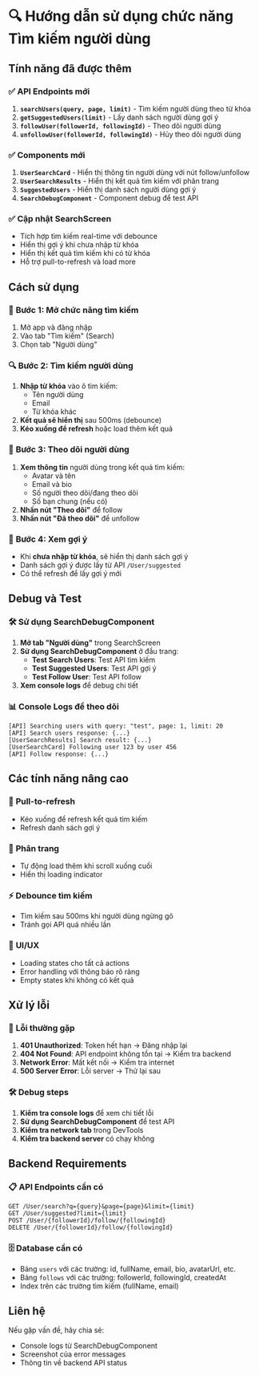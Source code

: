 # 🔍 Hướng dẫn sử dụng chức năng Tìm kiếm người dùng

## Tính năng đã được thêm

### ✅ **API Endpoints mới**
1. **`searchUsers(query, page, limit)`** - Tìm kiếm người dùng theo từ khóa
2. **`getSuggestedUsers(limit)`** - Lấy danh sách người dùng gợi ý
3. **`followUser(followerId, followingId)`** - Theo dõi người dùng
4. **`unfollowUser(followerId, followingId)`** - Hủy theo dõi người dùng

### ✅ **Components mới**
1. **`UserSearchCard`** - Hiển thị thông tin người dùng với nút follow/unfollow
2. **`UserSearchResults`** - Hiển thị kết quả tìm kiếm với phân trang
3. **`SuggestedUsers`** - Hiển thị danh sách người dùng gợi ý
4. **`SearchDebugComponent`** - Component debug để test API

### ✅ **Cập nhật SearchScreen**
- Tích hợp tìm kiếm real-time với debounce
- Hiển thị gợi ý khi chưa nhập từ khóa
- Hiển thị kết quả tìm kiếm khi có từ khóa
- Hỗ trợ pull-to-refresh và load more

## Cách sử dụng

### 🚀 **Bước 1: Mở chức năng tìm kiếm**
1. Mở app và đăng nhập
2. Vào tab "Tìm kiếm" (Search)
3. Chọn tab "Người dùng"

### 🔍 **Bước 2: Tìm kiếm người dùng**
1. **Nhập từ khóa** vào ô tìm kiếm:
   - Tên người dùng
   - Email
   - Từ khóa khác
2. **Kết quả sẽ hiển thị** sau 500ms (debounce)
3. **Kéo xuống để refresh** hoặc load thêm kết quả

### 👥 **Bước 3: Theo dõi người dùng**
1. **Xem thông tin** người dùng trong kết quả tìm kiếm:
   - Avatar và tên
   - Email và bio
   - Số người theo dõi/đang theo dõi
   - Số bạn chung (nếu có)
2. **Nhấn nút "Theo dõi"** để follow
3. **Nhấn nút "Đã theo dõi"** để unfollow

### 🎯 **Bước 4: Xem gợi ý**
- Khi **chưa nhập từ khóa**, sẽ hiển thị danh sách gợi ý
- Danh sách gợi ý được lấy từ API `/User/suggested`
- Có thể refresh để lấy gợi ý mới

## Debug và Test

### 🛠️ **Sử dụng SearchDebugComponent**
1. **Mở tab "Người dùng"** trong SearchScreen
2. **Sử dụng SearchDebugComponent** ở đầu trang:
   - **Test Search Users**: Test API tìm kiếm
   - **Test Suggested Users**: Test API gợi ý
   - **Test Follow User**: Test API follow
3. **Xem console logs** để debug chi tiết

### 📊 **Console Logs để theo dõi**
```
[API] Searching users with query: "test", page: 1, limit: 20
[API] Search users response: {...}
[UserSearchResults] Search result: {...}
[UserSearchCard] Following user 123 by user 456
[API] Follow response: {...}
```

## Các tính năng nâng cao

### 🔄 **Pull-to-refresh**
- Kéo xuống để refresh kết quả tìm kiếm
- Refresh danh sách gợi ý

### 📄 **Phân trang**
- Tự động load thêm khi scroll xuống cuối
- Hiển thị loading indicator

### ⚡ **Debounce tìm kiếm**
- Tìm kiếm sau 500ms khi người dùng ngừng gõ
- Tránh gọi API quá nhiều lần

### 🎨 **UI/UX**
- Loading states cho tất cả actions
- Error handling với thông báo rõ ràng
- Empty states khi không có kết quả

## Xử lý lỗi

### 🔴 **Lỗi thường gặp**
1. **401 Unauthorized**: Token hết hạn → Đăng nhập lại
2. **404 Not Found**: API endpoint không tồn tại → Kiểm tra backend
3. **Network Error**: Mất kết nối → Kiểm tra internet
4. **500 Server Error**: Lỗi server → Thử lại sau

### 🛠️ **Debug steps**
1. **Kiểm tra console logs** để xem chi tiết lỗi
2. **Sử dụng SearchDebugComponent** để test API
3. **Kiểm tra network tab** trong DevTools
4. **Kiểm tra backend server** có chạy không

## Backend Requirements

### 📋 **API Endpoints cần có**
```
GET /User/search?q={query}&page={page}&limit={limit}
GET /User/suggested?limit={limit}
POST /User/{followerId}/follow/{followingId}
DELETE /User/{followerId}/follow/{followingId}
```

### 🗄️ **Database cần có**
- Bảng `users` với các trường: id, fullName, email, bio, avatarUrl, etc.
- Bảng `follows` với các trường: followerId, followingId, createdAt
- Index trên các trường tìm kiếm (fullName, email)

## Liên hệ
Nếu gặp vấn đề, hãy chia sẻ:
- Console logs từ SearchDebugComponent
- Screenshot của error messages
- Thông tin về backend API status

